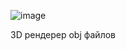![image](https://github.com/user-attachments/assets/1a6a5350-342e-4457-8447-601cb7932c44)


3D рендерер obj файлов
